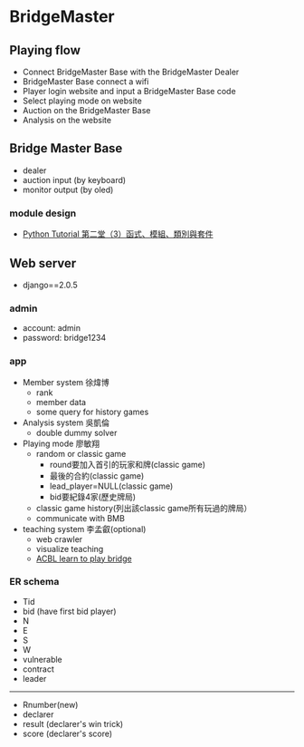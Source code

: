 # BridgeMaster
## Playing flow
- Connect BridgeMaster Base with the BridgeMaster Dealer
- BridgeMaster Base connect a wifi
- Player login website and input a BridgeMaster Base code
- Select playing mode on website
- Auction on the BridgeMaster Base
- Analysis on the website
## Bridge Master Base
- dealer
- auction input (by keyboard)
- monitor output (by oled)
### module design
- [Python Tutorial 第二堂（3）函式、模組、類別與套件](http://www.codedata.com.tw/python/python-tutorial-the-2nd-class-3-function-module-class-package)
## Web server
- django==2.0.5
### admin
- account: admin
- password: bridge1234
### app
- Member system  徐煒博
  - rank
  - member data
  - some query for history games
- Analysis system 吳凱倫
  - double dummy solver
- Playing mode 廖敏翔
  - random or classic game
    - round要加入首引的玩家和牌(classic game)
    - 最後的合約(classic game)
    - lead_player=NULL(classic game)
    - bid要紀錄4家(歷史牌局)
  - classic game history(列出該classic game所有玩過的牌局）
  - communicate with BMB
- teaching system 李孟叡(optional)
  - web crawler
  - visualize teaching
  - [ACBL learn to play bridge](http://www.learn2playbridge.com/)
### ER schema
- Tid
- bid (have first bid player)
- N
- E
- S
- W
- vulnerable
- contract
- leader
- ---------------
- Rnumber(new)
- declarer
- result (declarer's win trick)
- score (declarer's score)
